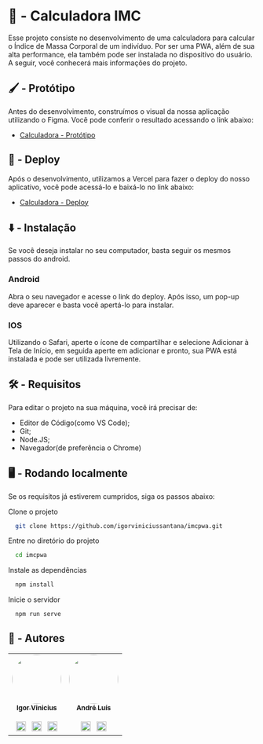 # 🧮 - Calculadora IMC

Esse projeto consiste no desenvolvimento de uma calculadora para calcular o Índice de Massa Corporal de um indivíduo. Por ser uma PWA, além de sua alta performance, ela
também pode ser instalada no dispositivo do usuário. A seguir, você conhecerá mais informações do projeto.

## 🖌 - Protótipo

Antes do desenvolvimento, construímos o visual da nossa aplicação utilizando o Figma. Você pode conferir o resultado acessando o link abaixo:

- [Calculadora - Protótipo](https://www.figma.com/file/JZXx7R2nFgYUlXrDxXU9FB/IMC---PWA?node-id=0%3A1)

## 🔗 - Deploy

Após o desenvolvimento, utilizamos a Vercel para fazer o deploy do nosso aplicativo, você pode acessá-lo e baixá-lo no link abaixo:

- [Calculadora - Deploy](https://pwaimc.vercel.app)

## ⬇️ - Instalação

Se você deseja instalar no seu computador, basta seguir os mesmos
passos do android.

### Android
Abra o seu navegador e acesse o link do deploy. Após isso,
um pop-up deve aparecer e basta você apertá-lo para instalar.
### IOS
Utilizando o Safari, aperte o ícone de compartilhar e selecione
Adicionar à Tela de Início, em seguida aperte em adicionar e pronto,
sua PWA está instalada e pode ser utilizada livremente.

## 🛠 - Requisitos

Para editar o projeto na sua máquina, você irá precisar de:

- Editor de Código(como VS Code);
- Git;
- Node.JS;
- Navegador(de preferência o Chrome)

## 🖥️ - Rodando localmente

Se os requisitos já estiverem cumpridos, siga os passos abaixo:

Clone o projeto

```bash
  git clone https://github.com/igorviniciussantana/imcpwa.git
```

Entre no diretório do projeto

```bash
  cd imcpwa
```

Instale as dependências

```bash
  npm install
```

Inicie o servidor

```bash
  npm run serve
```

## 👤 - Autores

<table>
  <tr>
  <td align="center"><a href="https://github.com/igorviniciussantana"><img style="border-radius: 50%;" src="https://avatars.githubusercontent.com/u/86114583?v=4" width="100px;" alt=""/><br /><sub><b>Igor Vinicius</b></sub></a><br /><br /><a href="https://linkedin.com/in/igorviniciussantana"><img src="https://user-images.githubusercontent.com/86114583/192514843-1087a34f-74f9-46aa-94fa-e824950af81f.svg" width="20px"/></a>⠀<a href="mailto:igor.santana@estudante.ifms.edu.br"><img src="https://user-images.githubusercontent.com/86114583/192515071-4fa6bce6-6ee9-49ca-9395-c17e74075a20.svg" width="20px"/></a>⠀<a href="https://behance.net/igorvinicius8"><img src="https://user-images.githubusercontent.com/86114583/192515924-e754ab5f-d7bc-416f-a3f9-0b6e3e81eb6c.svg" width="20px"/></a>
    </td>
    <td align="center"><a href="https://github.com/andredochute"><img style="border-radius: 50%;" src="https://avatars.githubusercontent.com/u/86085474?v=4" width="100px;" alt=""/><br /><sub><b>André Luís</b></sub></a><br /><br /><a href="https://www.linkedin.com/in/andr%C3%A9-lu%C3%ADs-7a6354247/"><img src="https://user-images.githubusercontent.com/86114583/192514843-1087a34f-74f9-46aa-94fa-e824950af81f.svg" width="20px"/></a>⠀<a href="mailto:andredochute@gmail.com"><img src="https://user-images.githubusercontent.com/86114583/192515071-4fa6bce6-6ee9-49ca-9395-c17e74075a20.svg" width="20px"/></a>
    </td>
    </tr>
    </table>
